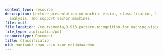 ```yaml
---
content_type: resource
description: Lecture presentation on machine vision, classification, linear discriminant
  analysis, and support vector machines.
file: null
file_location: /coursemedia/9-913-pattern-recognition-for-machine-vision-fall-2004/940f40b529402d28340ee2fd454ac050_class_5.pdf
file_type: application/pdf
resourcetype: Document
title: Classification
uid: 940f40b5-2940-2d28-340e-e2fd454ac050
---
```

